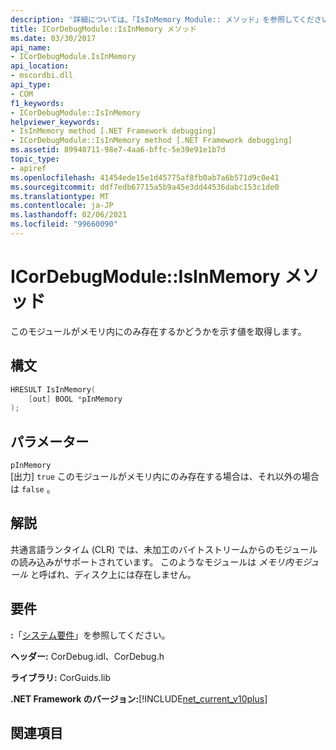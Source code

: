 ```yaml
---
description: '詳細については、「IsInMemory Module:: メソッド」を参照してください。'
title: ICorDebugModule::IsInMemory メソッド
ms.date: 03/30/2017
api_name:
- ICorDebugModule.IsInMemory
api_location:
- mscordbi.dll
api_type:
- COM
f1_keywords:
- ICorDebugModule::IsInMemory
helpviewer_keywords:
- IsInMemory method [.NET Framework debugging]
- ICorDebugModule::IsInMemory method [.NET Framework debugging]
ms.assetid: 89940711-98e7-4aa6-bffc-5e39e91e1b7d
topic_type:
- apiref
ms.openlocfilehash: 41454ede15e1d45775af8fb0ab7a6b571d9c0e41
ms.sourcegitcommit: ddf7edb67715a5b9a45e3dd44536dabc153c1de0
ms.translationtype: MT
ms.contentlocale: ja-JP
ms.lasthandoff: 02/06/2021
ms.locfileid: "99660090"
---
```

# <a name="icordebugmoduleisinmemory-method"></a>ICorDebugModule::IsInMemory メソッド

このモジュールがメモリ内にのみ存在するかどうかを示す値を取得します。  
  
## <a name="syntax"></a>構文  
  
```cpp  
HRESULT IsInMemory(  
    [out] BOOL *pInMemory  
);  
```  
  
## <a name="parameters"></a>パラメーター  

 `pInMemory`  
 [出力] `true` このモジュールがメモリ内にのみ存在する場合は、それ以外の場合は `false` 。  
  
## <a name="remarks"></a>解説  

 共通言語ランタイム (CLR) では、未加工のバイトストリームからのモジュールの読み込みがサポートされています。 このようなモジュールは *メモリ内モジュール* と呼ばれ、ディスク上には存在しません。  
  
## <a name="requirements"></a>要件  

 **:**「[システム要件](../../get-started/system-requirements.md)」を参照してください。  
  
 **ヘッダー:** CorDebug.idl、CorDebug.h  
  
 **ライブラリ:** CorGuids.lib  
  
 **.NET Framework のバージョン:**[!INCLUDE[net_current_v10plus](../../../../includes/net-current-v10plus-md.md)]  
  
## <a name="see-also"></a>関連項目
